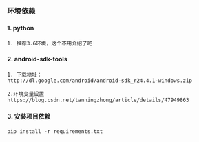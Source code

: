 ### 环境依赖


#### 1. python
    
    1. 推荐3.6环境，这个不用介绍了吧

#### 2. android-sdk-tools

    1. 下载地址：
    http://dl.google.com/android/android-sdk_r24.4.1-windows.zip
    
    2.环境变量设置
    https://blog.csdn.net/tanningzhong/article/details/47949863


#### 3. 安装项目依赖

    pip install -r requirements.txt